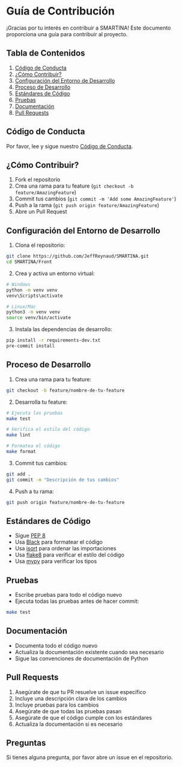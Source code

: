 # Guía de Contribución

¡Gracias por tu interés en contribuir a SMARTINA! Este documento proporciona una guía para contribuir al proyecto.

## Tabla de Contenidos

1. [Código de Conducta](#código-de-conducta)
2. [¿Cómo Contribuir?](#cómo-contribuir)
3. [Configuración del Entorno de Desarrollo](#configuración-del-entorno-de-desarrollo)
4. [Proceso de Desarrollo](#proceso-de-desarrollo)
5. [Estándares de Código](#estándares-de-código)
6. [Pruebas](#pruebas)
7. [Documentación](#documentación)
8. [Pull Requests](#pull-requests)

## Código de Conducta

Por favor, lee y sigue nuestro [Código de Conducta](CODE_OF_CONDUCT.md).

## ¿Cómo Contribuir?

1. Fork el repositorio
2. Crea una rama para tu feature (`git checkout -b feature/AmazingFeature`)
3. Commit tus cambios (`git commit -m 'Add some AmazingFeature'`)
4. Push a la rama (`git push origin feature/AmazingFeature`)
5. Abre un Pull Request

## Configuración del Entorno de Desarrollo

1. Clona el repositorio:
```bash
git clone https://github.com/JeffReynaud/SMARTINA.git
cd SMARTINA/Front
```

2. Crea y activa un entorno virtual:
```bash
# Windows
python -m venv venv
venv\Scripts\activate

# Linux/Mac
python3 -m venv venv
source venv/bin/activate
```

3. Instala las dependencias de desarrollo:
```bash
pip install -r requirements-dev.txt
pre-commit install
```

## Proceso de Desarrollo

1. Crea una rama para tu feature:
```bash
git checkout -b feature/nombre-de-tu-feature
```

2. Desarrolla tu feature:
```bash
# Ejecuta las pruebas
make test

# Verifica el estilo del código
make lint

# Formatea el código
make format
```

3. Commit tus cambios:
```bash
git add .
git commit -m "Descripción de tus cambios"
```

4. Push a tu rama:
```bash
git push origin feature/nombre-de-tu-feature
```

## Estándares de Código

- Sigue [PEP 8](https://www.python.org/dev/peps/pep-0008/)
- Usa [Black](https://github.com/psf/black) para formatear el código
- Usa [isort](https://github.com/PyCQA/isort) para ordenar las importaciones
- Usa [flake8](https://flake8.pycqa.org/) para verificar el estilo del código
- Usa [mypy](http://mypy-lang.org/) para verificar los tipos

## Pruebas

- Escribe pruebas para todo el código nuevo
- Ejecuta todas las pruebas antes de hacer commit:
```bash
make test
```

## Documentación

- Documenta todo el código nuevo
- Actualiza la documentación existente cuando sea necesario
- Sigue las convenciones de documentación de Python

## Pull Requests

1. Asegúrate de que tu PR resuelve un issue específico
2. Incluye una descripción clara de los cambios
3. Incluye pruebas para los cambios
4. Asegúrate de que todas las pruebas pasan
5. Asegúrate de que el código cumple con los estándares
6. Actualiza la documentación si es necesario

## Preguntas

Si tienes alguna pregunta, por favor abre un issue en el repositorio. 